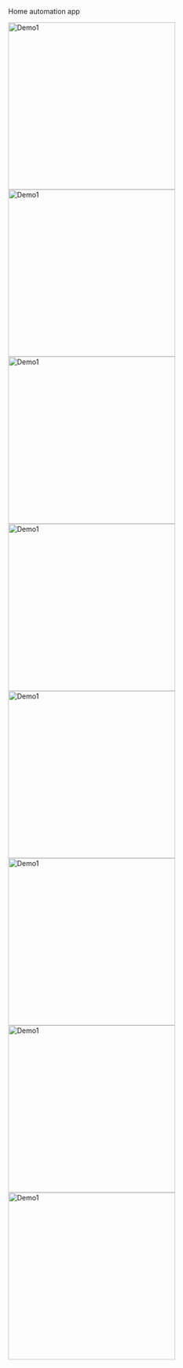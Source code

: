 Home automation app

<img src="https://raw.githubusercontent.com/funnyjerry/react-native-homeautomation-app/master/images/1.png" alt="Demo1" width="340" />
<img src="https://raw.githubusercontent.com/funnyjerry/react-native-homeautomation-app/master/images/2.png" alt="Demo1" width="340" />
<img src="https://raw.githubusercontent.com/funnyjerry/react-native-homeautomation-app/master/images/3.png" alt="Demo1" width="340" />
<img src="https://raw.githubusercontent.com/funnyjerry/react-native-homeautomation-app/master/images/4.png" alt="Demo1" width="340" />
<img src="https://raw.githubusercontent.com/funnyjerry/react-native-homeautomation-app/master/images/5.png" alt="Demo1" width="340" />
<img src="https://raw.githubusercontent.com/funnyjerry/react-native-homeautomation-app/master/images/6.png" alt="Demo1" width="340" />
<img src="https://raw.githubusercontent.com/funnyjerry/react-native-homeautomation-app/master/images/7.png" alt="Demo1" width="340" />
<img src="https://raw.githubusercontent.com/funnyjerry/react-native-homeautomation-app/master/images/8.png" alt="Demo1" width="340" />
